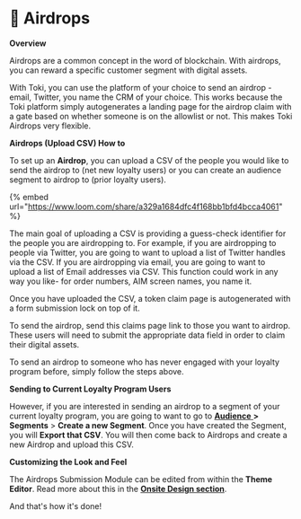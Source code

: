# 💎 Airdrops

**Overview**

Airdrops are a common concept in the word of blockchain. With airdrops, you can reward a specific customer segment with digital assets.

With Toki, you can use the platform of your choice to send an airdrop - email, Twitter, you name the CRM of your choice. This works because the Toki platform simply autogenerates a landing page for the airdrop claim with a gate based on whether someone is on the allowlist or not. This makes Toki Airdrops very flexible.

**Airdrops (Upload CSV) How to**

To set up an **Airdrop**, you can upload a CSV of the people you would like to send the airdrop to (net new loyalty users) or you can create an audience segment to airdrop to (prior loyalty users).

{% embed url="https://www.loom.com/share/a329a1684dfc4f168bb1bfd4bcca4061" %}

The main goal of uploading a CSV is providing a guess-check identifier for the people you are airdropping to. For example, if you are airdropping to people via Twitter, you are going to want to upload a list of Twitter handles via the CSV. If you are airdropping via email, you are going to want to upload a list of Email addresses via CSV. This function could work in any way you like- for order numbers, AIM screen names, you name it.

Once you have uploaded the CSV, a token claim page is autogenerated with a form submission lock on top of it.&#x20;

To send the airdrop, send this claims page link to those you want to airdrop. These users will need to submit the appropriate data field in order to claim their digital assets.

To send an airdrop to someone who has never engaged with your loyalty program before, simply follow the steps above.



**Sending to Current Loyalty Program Users**

However, if you are interested in sending an airdrop to a segment of your current loyalty program, you are going to want to go to [**Audience** ](../audience.md)**> Segments** > **Create a new Segment**. Once you have created the Segment, you will **Export that CSV**. You will then come back to Airdrops and create a new Airdrop and upload this CSV.&#x20;



**Customizing the Look and Feel**

The Airdrops Submission Module can be edited from within the **Theme Editor**. Read more about this in the [**Onsite Design section**](../onsite-design/airdrops-module.md).

And that's how it's done!&#x20;
